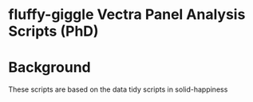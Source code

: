 # fluffy-giggle Vectra Panel Analysis Scripts (PhD)

# Background
These scripts are based on the data tidy scripts in solid-happiness

